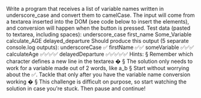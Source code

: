 Write a program that receives a list of variable names written in underscore_case
and convert them to camelCase.
The input will come from a textarea inserted into the DOM (see code below to
insert the elements), and conversion will happen when the button is pressed.
Test data (pasted to textarea, including spaces):
underscore_case
first_name
Some_Variable
 calculate_AGE
delayed_departure
Should produce this output (5 separate console.log outputs):
underscoreCase ✅
firstName ✅✅
someVariable ✅✅✅
calculateAge ✅✅✅✅
delayedDeparture ✅✅✅✅✅
Hints:
§ Remember which character defines a new line in the textarea �
§ The solution only needs to work for a variable made out of 2 words, like a_b
§ Start without worrying about the ✅. Tackle that only after you have the variable
name conversion working �
§ This challenge is difficult on purpose, so start watching the solution in case
you're stuck. Then pause and continue!
